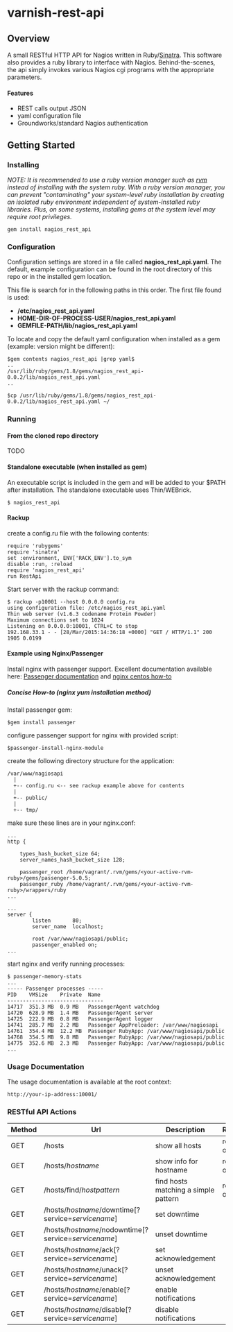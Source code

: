 # varnish-rest-api

## Overview

A small RESTful HTTP API for Nagios written in Ruby/[Sinatra](<http://www.sinatrarb.com/intro.html>).  This software also provides a ruby library to interface with Nagios.  Behind-the-scenes, the api simply invokes various Nagios cgi programs with the appropriate parameters.

#### Features

* REST calls output JSON 
* yaml configuration file
* Groundworks/standard Nagios authentication


## Getting Started

### Installing

*NOTE: It is recommended to use a ruby version manager such as [rvm](<https://rvm.io/>) instead of installing with the system ruby. With a ruby version manager, you can prevent "contaminating" your system-level ruby installation by creating an isolated ruby environment independent of system-installed ruby libraries. Plus, on some systems, installing gems at the system level may require root privileges.*

```
gem install nagios_rest_api
```

### Configuration

Configuration settings are stored in a file called **nagios_rest_api.yaml**. The default, example configuration can be found in the root directory of this repo or in the installed gem location.

This file is search for in the following paths in this order.  The first file found is used:

* **/etc/nagios_rest_api.yaml**
* **HOME-DIR-OF-PROCESS-USER/nagios_rest_api.yaml**
* **GEMFILE-PATH/lib/nagios_rest_api.yaml**

To locate and copy the default yaml configuration when installed as a gem (example: version might be different):

```
$gem contents nagios_rest_api |grep yaml$
..
/usr/lib/ruby/gems/1.8/gems/nagios_rest_api-0.0.2/lib/nagios_rest_api.yaml
..

$cp /usr/lib/ruby/gems/1.8/gems/nagios_rest_api-0.0.2/lib/nagios_rest_api.yaml ~/

```

### Running

#### From the cloned repo directory

TODO

#### Standalone executable (when installed as gem)

An executable script is included in the gem and will be added to your $PATH after installation. The standalone executable uses Thin/WEBrick.

```
$ nagios_rest_api

```

#### Rackup

create a config.ru file with the following contents:

```
require 'rubygems'
require 'sinatra'
set :environment, ENV['RACK_ENV'].to_sym
disable :run, :reload
require 'nagios_rest_api'
run RestApi
```

Start server with the rackup command:

```
$ rackup -p10001 --host 0.0.0.0 config.ru
using configuration file: /etc/nagios_rest_api.yaml
Thin web server (v1.6.3 codename Protein Powder)
Maximum connections set to 1024
Listening on 0.0.0.0:10001, CTRL+C to stop
192.168.33.1 - - [28/Mar/2015:14:36:18 +0000] "GET / HTTP/1.1" 200 1905 0.0199
```
#### Example using Nginx/Passenger

Install nginx with passenger support.  Excellent documentation available here: [Passenger documentation](<https://www.phusionpassenger.com/documentation/Users%20guide%20Nginx.html#bundler_support>) and [nginx centos how-to](<https://www.digitalocean.com/community/tutorials/how-to-compile-nginx-from-source-on-a-centos-6-4-x64-vps>)

##### Concise How-to (nginx yum installation method)

Install passenger gem:

```
$gem install passenger
```

configure passenger support for nginx with provided script:

```
$passenger-install-nginx-module
```

create the following directory structure for the application:

```
/var/www/nagiosapi
  |
  +-- config.ru <-- see rackup example above for contents
  |
  +-- public/
  |
  +-- tmp/
```

make sure these lines are in your nginx.conf:

```
...
http {

    types_hash_bucket_size 64;
    server_names_hash_bucket_size 128;

    passenger_root /home/vagrant/.rvm/gems/<your-active-rvm-ruby>/gems/passenger-5.0.5;
    passenger_ruby /home/vagrant/.rvm/gems/<your-active-rvm-ruby>/wrappers/ruby
...

...
server {
        listen       80;
        server_name  localhost;

        root /var/www/nagiosapi/public;
        passenger_enabled on;        
...        
```

start nginx and verify running processes:

```
$ passenger-memory-stats
...
----- Passenger processes -----
PID    VMSize    Private  Name
-------------------------------
14717  351.3 MB  0.9 MB   PassengerAgent watchdog
14720  628.9 MB  1.4 MB   PassengerAgent server
14725  222.9 MB  0.8 MB   PassengerAgent logger
14741  285.7 MB  2.2 MB   Passenger AppPreloader: /var/www/nagiosapi
14761  354.4 MB  12.2 MB  Passenger RubyApp: /var/www/nagiosapi/public
14768  354.5 MB  9.8 MB   Passenger RubyApp: /var/www/nagiosapi/public
14775  352.6 MB  2.3 MB   Passenger RubyApp: /var/www/nagiosapi/public
...
```

### Usage Documentation
The usage documentation is available at the root context:

```
http://your-ip-address:10001/
```


### RESTful API Actions
 


| Method  | Url | Description | Remarks | 
|------|------|------|------|
| GET | /hosts   | show all hosts | read-only |
| GET | /hosts/*hostname*   | show info for hostname | read-only |
| GET | /hosts/find/*hostpattern* | find hosts matching a simple pattern  | read-only | 
| GET | /hosts/*hostname*/downtime[?service=*servicename*] | set downtime | |
| GET | /hosts/*hostname*/nodowntime[?service=*servicename*] | unset downtime | |
| GET | /hosts/*hostname*/ack[?service=*servicename*] | set acknowledgement | |
| GET | /hosts/*hostname*/unack[?service=*servicename*] | unset acknowledgement | |
| GET | /hosts/*hostname*/enable[?service=*servicename*] | enable notifications | |
| GET | /hosts/*hostname*/disable[?service=*servicename*] | disable notifications | |

